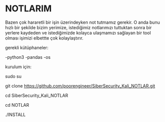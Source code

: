 # NOTLARIM

Bazen çok hararetli bir işin üzerindeyken not tutmamız gerekir. O anda bunu hızlı bir şekilde bizim yerimize, istediğimiz notlarımızı tuttuktan sonra bir yerlere kaydeden ve istediğimizde kolayca ulaşmamızı sağlayan bir tool olması işimizi elbettte çok kolaylaştırır.

gerekli kütüphaneler:

-python3
  -pandas
  -os

kurulum için:

sudo su

git clone https://github.com/poorengineer/SiberSecurity_Kali_NOTLAR.git

cd SiberSecurity_Kali_NOTLAR

cd NOTLAR

./INSTALL

